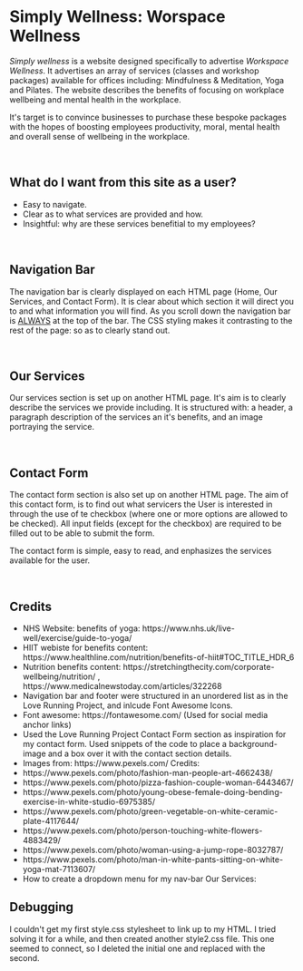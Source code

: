 <h1>Simply Wellness: Worspace Wellness</h1>
<p> <i>Simply wellness</i> is a website designed specifically to advertise <i>Workspace Wellness</i>.
It advertises an array of services (classes and workshop packages) available for offices including: Mindfulness & Meditation, Yoga and Pilates. The website describes the benefits of focusing on workplace wellbeing and mental health in the workplace. </p>
<p> It's target is to convince businesses to purchase these bespoke packages with the hopes of boosting employees productivity, moral, mental health and overall sense of wellbeing in the workplace.</p>
<br>
<h2>What do I want from this site as a user?</h2>
 <uL>
  <li>Easy to navigate. </li>
  <li>Clear as to what services are provided and how.</li>
  <li>Insightful: why are these services benefitial to my employees?</li>
 </uL>
 <br>

<h2>Navigation Bar</h2>
<p> The navigation bar is clearly displayed on each HTML page (Home, Our Services, and Contact Form). It is clear about which section it will direct you to and what information you will find. As you scroll down the navigation bar is <u>ALWAYS</u> at the top of the bar. The CSS styling makes it contrasting to the rest of the page: so as to clearly stand out.</p>
<br>

<h2>Our Services</h2>
<p> Our services section is set up on another HTML page. It's aim is to clearly describe the services we provide including. It is structured with: a header, a paragraph description of the services an it's benefits, and an image portraying the service.</p>
<br>

<h2>Contact Form</h2>
<p> The contact form section is also set up on another HTML page. The aim of this contact form, is to find out what servicers the User is interested in through the use of te checkbox (where one or more options are allowed to be checked). All input fields (except for the checkbox) are required to be filled out to be able to submit the form. </p>
<p>The contact form is simple, easy to read, and enphasizes the services available for the user.</p>
<br>

 <h2>Credits</h2>
    <ul>
        <li>NHS Website: benefits of yoga: https://www.nhs.uk/live-well/exercise/guide-to-yoga/ </li>
        <li>HIIT webiste for benefits content:  https://www.healthline.com/nutrition/benefits-of-hiit#TOC_TITLE_HDR_6</li>
        <li>Nutrition benefits content: https://stretchingthecity.com/corporate-wellbeing/nutrition/ , https://www.medicalnewstoday.com/articles/322268</li>
        <li>Navigation bar and footer were structured in an unordered list as in the Love Running Project, and inlcude Font Awesome Icons.</li>
        <li>Font awesome: https://fontawesome.com/ (Used for social media anchor links)</li>
        <li>Used the Love Running Project Contact Form section as inspiration for my contact form. Used snippets of the code to place a background-image and a box over it with the contact section details.</li>
        <li> Images from: https://www.pexels.com/ Credits: 
            <li>https://www.pexels.com/photo/fashion-man-people-art-4662438/</li>
            <li>https://www.pexels.com/photo/pizza-fashion-couple-woman-6443467/</li>
            <li>https://www.pexels.com/photo/young-obese-female-doing-bending-exercise-in-white-studio-6975385/</li>
            <li>https://www.pexels.com/photo/green-vegetable-on-white-ceramic-plate-4117644/</li>
            <li>https://www.pexels.com/photo/person-touching-white-flowers-4883429/</li>
            <li>https://www.pexels.com/photo/woman-using-a-jump-rope-8032787/</li>
            <li>https://www.pexels.com/photo/man-in-white-pants-sitting-on-white-yoga-mat-7113607/</li>
        </li>
        <li>How to create a dropdown menu for my nav-bar Our Services: </li>
</ul>

<h2>Debugging</h2>
<p>I couldn't get my first style.css stylesheet to link up to my HTML. I tried solving it for a while, and then created another style2.css file. This one seemed to connect, so I deleted the initial one and replaced with the second.</p>